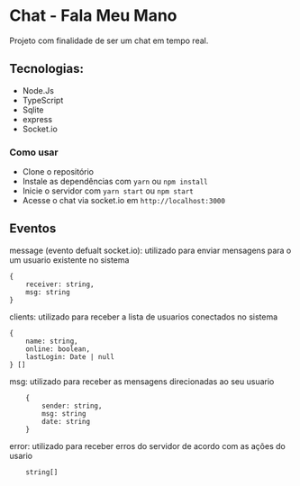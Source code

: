 # Chat - Fala Meu Mano

Projeto com finalidade de ser um chat em tempo real.

## Tecnologias:
- Node.Js
- TypeScript
- Sqlite
- express
- Socket.io

### Como usar
- Clone o repositório
- Instale as dependências com `yarn` ou `npm install`
- Inicie o servidor com `yarn start` ou `npm start`
- Acesse o chat via socket.io em `http://localhost:3000`

## Eventos

message (evento defualt socket.io): utilizado para enviar mensagens para o um usuario existente no sistema

    {
        receiver: string,
        msg: string
    }

clients: utilizado para receber a lista de usuarios conectados no sistema

    { 
        name: string, 
        online: boolean, 
        lastLogin: Date | null 
    } []

msg: utilizado para receber as mensagens direcionadas ao seu usuario
    
        {
            sender: string,
            msg: string
            date: string
        }

error: utilizado para receber erros do servidor de acordo com as ações do usario

        string[]